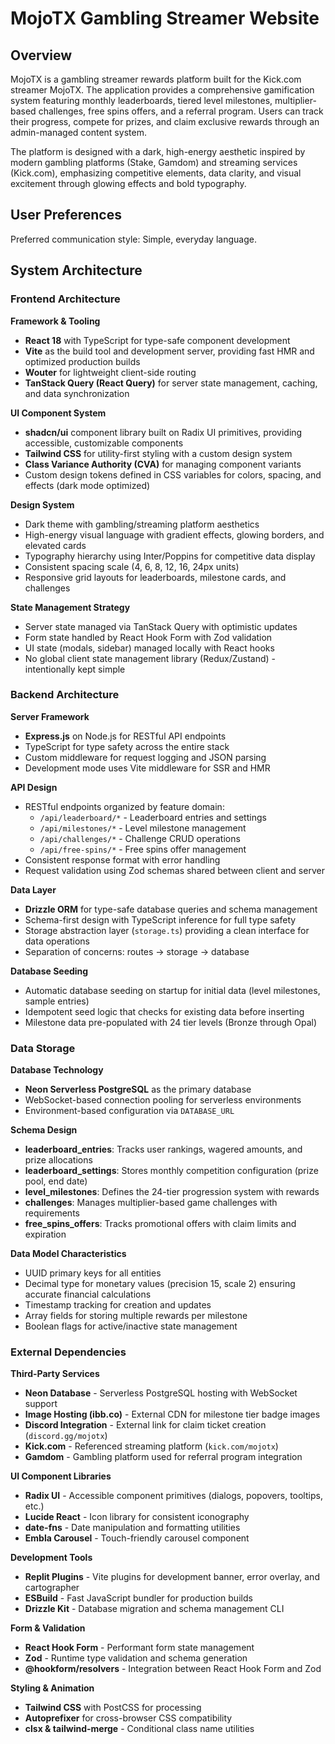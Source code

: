 # MojoTX Gambling Streamer Website

## Overview

MojoTX is a gambling streamer rewards platform built for the Kick.com streamer MojoTX. The application provides a comprehensive gamification system featuring monthly leaderboards, tiered level milestones, multiplier-based challenges, free spins offers, and a referral program. Users can track their progress, compete for prizes, and claim exclusive rewards through an admin-managed content system.

The platform is designed with a dark, high-energy aesthetic inspired by modern gambling platforms (Stake, Gamdom) and streaming services (Kick.com), emphasizing competitive elements, data clarity, and visual excitement through glowing effects and bold typography.

## User Preferences

Preferred communication style: Simple, everyday language.

## System Architecture

### Frontend Architecture

**Framework & Tooling**
- **React 18** with TypeScript for type-safe component development
- **Vite** as the build tool and development server, providing fast HMR and optimized production builds
- **Wouter** for lightweight client-side routing
- **TanStack Query (React Query)** for server state management, caching, and data synchronization

**UI Component System**
- **shadcn/ui** component library built on Radix UI primitives, providing accessible, customizable components
- **Tailwind CSS** for utility-first styling with a custom design system
- **Class Variance Authority (CVA)** for managing component variants
- Custom design tokens defined in CSS variables for colors, spacing, and effects (dark mode optimized)

**Design System**
- Dark theme with gambling/streaming platform aesthetics
- High-energy visual language with gradient effects, glowing borders, and elevated cards
- Typography hierarchy using Inter/Poppins for competitive data display
- Consistent spacing scale (4, 6, 8, 12, 16, 24px units)
- Responsive grid layouts for leaderboards, milestone cards, and challenges

**State Management Strategy**
- Server state managed via TanStack Query with optimistic updates
- Form state handled by React Hook Form with Zod validation
- UI state (modals, sidebar) managed locally with React hooks
- No global client state management library (Redux/Zustand) - intentionally kept simple

### Backend Architecture

**Server Framework**
- **Express.js** on Node.js for RESTful API endpoints
- TypeScript for type safety across the entire stack
- Custom middleware for request logging and JSON parsing
- Development mode uses Vite middleware for SSR and HMR

**API Design**
- RESTful endpoints organized by feature domain:
  - `/api/leaderboard/*` - Leaderboard entries and settings
  - `/api/milestones/*` - Level milestone management
  - `/api/challenges/*` - Challenge CRUD operations
  - `/api/free-spins/*` - Free spins offer management
- Consistent response format with error handling
- Request validation using Zod schemas shared between client and server

**Data Layer**
- **Drizzle ORM** for type-safe database queries and schema management
- Schema-first design with TypeScript inference for full type safety
- Storage abstraction layer (`storage.ts`) providing a clean interface for data operations
- Separation of concerns: routes → storage → database

**Database Seeding**
- Automatic database seeding on startup for initial data (level milestones, sample entries)
- Idempotent seed logic that checks for existing data before inserting
- Milestone data pre-populated with 24 tier levels (Bronze through Opal)

### Data Storage

**Database Technology**
- **Neon Serverless PostgreSQL** as the primary database
- WebSocket-based connection pooling for serverless environments
- Environment-based configuration via `DATABASE_URL`

**Schema Design**
- **leaderboard_entries**: Tracks user rankings, wagered amounts, and prize allocations
- **leaderboard_settings**: Stores monthly competition configuration (prize pool, end date)
- **level_milestones**: Defines the 24-tier progression system with rewards
- **challenges**: Manages multiplier-based game challenges with requirements
- **free_spins_offers**: Tracks promotional offers with claim limits and expiration

**Data Model Characteristics**
- UUID primary keys for all entities
- Decimal type for monetary values (precision 15, scale 2) ensuring accurate financial calculations
- Timestamp tracking for creation and updates
- Array fields for storing multiple rewards per milestone
- Boolean flags for active/inactive state management

### External Dependencies

**Third-Party Services**
- **Neon Database** - Serverless PostgreSQL hosting with WebSocket support
- **Image Hosting (ibb.co)** - External CDN for milestone tier badge images
- **Discord Integration** - External link for claim ticket creation (`discord.gg/mojotx`)
- **Kick.com** - Referenced streaming platform (`kick.com/mojotx`)
- **Gamdom** - Gambling platform used for referral program integration

**UI Component Libraries**
- **Radix UI** - Accessible component primitives (dialogs, popovers, tooltips, etc.)
- **Lucide React** - Icon library for consistent iconography
- **date-fns** - Date manipulation and formatting utilities
- **Embla Carousel** - Touch-friendly carousel component

**Development Tools**
- **Replit Plugins** - Vite plugins for development banner, error overlay, and cartographer
- **ESBuild** - Fast JavaScript bundler for production builds
- **Drizzle Kit** - Database migration and schema management CLI

**Form & Validation**
- **React Hook Form** - Performant form state management
- **Zod** - Runtime type validation and schema generation
- **@hookform/resolvers** - Integration between React Hook Form and Zod

**Styling & Animation**
- **Tailwind CSS** with PostCSS for processing
- **Autoprefixer** for cross-browser CSS compatibility
- **clsx & tailwind-merge** - Conditional class name utilities